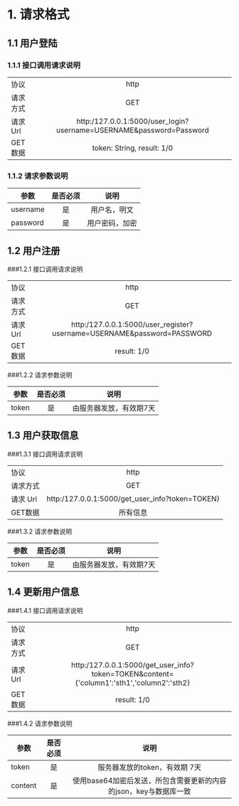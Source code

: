 # 1. 请求格式



## 1.1 用户登陆
### 1.1.1 接口调用请求说明

|      |         |
| ------------- |:-------------:|
| 协议      | http |
|请求方式|GET|
| 请求 Url      | http:/127.0.0.1:5000/user_login?username=USERNAME&password=Password      |
| GET数据 | token: String, result: 1/0      |

### 1.1.2 请求参数说明

| 参数        | 是否必须           | 说明  |
| ------------- |:-------------:| :-----:|
| username      | 是 | 用户名，明文 |
| password      | 是 |   用户密码，加密 |




## 1.2 用户注册
###1.2.1 接口调用请求说明

|       |            |
| ------------- |:-------------:|
| 协议      | http |
|请求方式|GET|
| 请求 Url      | http:/127.0.0.1:5000/user_register?username=USERNAME&password=PASSWORD      |
| GET数据 |  result: 1/0      |

###1.2.2 请求参数说明

| 参数        | 是否必须           | 说明  |
| ------------- |:-------------:| :-----:|
| token      | 是 | 由服务器发放，有效期7天 |


## 1.3 用户获取信息

###1.3.1 接口调用请求说明

|       |            |
| ------------- |:-------------:|
| 协议      | http |
|请求方式|GET|
| 请求 Url      | http:/127.0.0.1:5000/get_user_info?token=TOKEN}      |
| GET数据 |  所有信息      |

###1.3.2 请求参数说明

| 参数        | 是否必须           | 说明  |
|------------- |:-------------:| :-----:|
| token      | 是 | 由服务器发放，有效期7天 |


## 1.4 更新用户信息
###1.4.1 接口调用请求说明

|       |            |
| ------------- |:-------------:|
| 协议      | http |
|请求方式|GET|
| 请求 Url      | http:/127.0.0.1:5000/get_user_info?token=TOKEN&content={'column1':'sth1','column2':'sth2}      |
| GET数据 | result: 1/0|


###1.4.2 请求参数说明


| 参数        | 是否必须           | 说明  |
| ------------- |:-------------:| :-----:|
| token      | 是 | 服务器发放的token，有效期 7天 |
|content|是|使用base64加密后发送，所包含需要更新的内容的json，key与数据库一致|